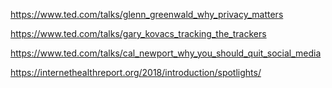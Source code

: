 
https://www.ted.com/talks/glenn_greenwald_why_privacy_matters

https://www.ted.com/talks/gary_kovacs_tracking_the_trackers

https://www.ted.com/talks/cal_newport_why_you_should_quit_social_media

https://internethealthreport.org/2018/introduction/spotlights/

